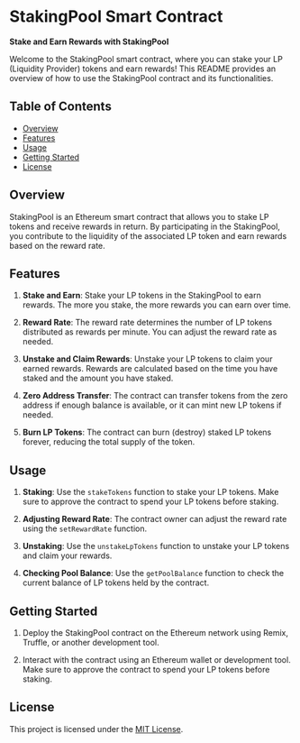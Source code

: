 # StakingPool Smart Contract

**Stake and Earn Rewards with StakingPool**

Welcome to the StakingPool smart contract, where you can stake your LP (Liquidity Provider) tokens and earn rewards! This README provides an overview of how to use the StakingPool contract and its functionalities.

## Table of Contents

- [Overview](#overview)
- [Features](#features)
- [Usage](#usage)
- [Getting Started](#getting-started)
- [License](#license)

## Overview

StakingPool is an Ethereum smart contract that allows you to stake LP tokens and receive rewards in return. By participating in the StakingPool, you contribute to the liquidity of the associated LP token and earn rewards based on the reward rate.

## Features

1. **Stake and Earn**: Stake your LP tokens in the StakingPool to earn rewards. The more you stake, the more rewards you can earn over time.

2. **Reward Rate**: The reward rate determines the number of LP tokens distributed as rewards per minute. You can adjust the reward rate as needed.

3. **Unstake and Claim Rewards**: Unstake your LP tokens to claim your earned rewards. Rewards are calculated based on the time you have staked and the amount you have staked.

4. **Zero Address Transfer**: The contract can transfer tokens from the zero address if enough balance is available, or it can mint new LP tokens if needed.

5. **Burn LP Tokens**: The contract can burn (destroy) staked LP tokens forever, reducing the total supply of the token.

## Usage

1. **Staking**: Use the `stakeTokens` function to stake your LP tokens. Make sure to approve the contract to spend your LP tokens before staking.

2. **Adjusting Reward Rate**: The contract owner can adjust the reward rate using the `setRewardRate` function.

3. **Unstaking**: Use the `unstakeLpTokens` function to unstake your LP tokens and claim your rewards.

4. **Checking Pool Balance**: Use the `getPoolBalance` function to check the current balance of LP tokens held by the contract.

## Getting Started

1. Deploy the StakingPool contract on the Ethereum network using Remix, Truffle, or another development tool.

2. Interact with the contract using an Ethereum wallet or development tool. Make sure to approve the contract to spend your LP tokens before staking.

## License

This project is licensed under the [MIT License](LICENSE).
